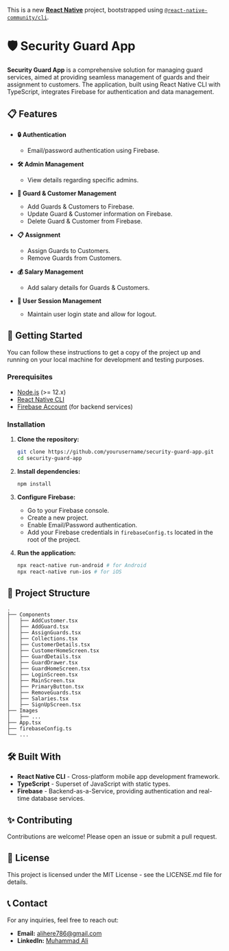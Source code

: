 This is a new [**React Native**](https://reactnative.dev) project, bootstrapped using [`@react-native-community/cli`](https://github.com/react-native-community/cli).

# 🛡️ Security Guard App

**Security Guard App** is a comprehensive solution for managing guard services, aimed at providing seamless management of guards and their assignment to customers. The application, built using React Native CLI with TypeScript, integrates Firebase for authentication and data management. 

## 📋 Features

- **🔒 Authentication**
  - Email/password authentication using Firebase.
  
- **🛠️ Admin Management**
  - View details regarding specific admins.
  
- **👮 Guard & Customer Management**
  - Add Guards & Customers to Firebase.
  - Update Guard & Customer information on Firebase.
  - Delete Guard & Customer from Firebase.
  
- **📋 Assignment**
  - Assign Guards to Customers.
  - Remove Guards from Customers.
  
- **💰 Salary Management**
  - Add salary details for Guards & Customers.
  
- **🔐 User Session Management**
  - Maintain user login state and allow for logout.

## 🚀 Getting Started

You can follow these instructions to get a copy of the project up and running on your local machine for development and testing purposes.

### Prerequisites

- [Node.js](https://nodejs.org/en/) (>= 12.x)
- [React Native CLI](https://reactnative.dev/docs/environment-setup)
- [Firebase Account](https://firebase.google.com/) (for backend services)

### Installation

1. **Clone the repository:**
   ```bash
   git clone https://github.com/yourusername/security-guard-app.git
   cd security-guard-app

2. **Install dependencies:**
   ```bash
   npm install

3. **Configure Firebase:**
   - Go to your Firebase console.
   - Create a new project.
   - Enable Email/Password authentication.
   - Add your Firebase credentials in `firebaseConfig.ts` located in the root of the project.

4. **Run the application:**
   ```bash
   npx react-native run-android # for Android
   npx react-native run-ios # for iOS


## 📂 Project Structure

   ```plaintext
   .
   ├── Components
   │   ├── AddCustomer.tsx
   │   ├── AddGuard.tsx
   │   ├── AssignGuards.tsx
   │   ├── Collections.tsx
   │   ├── CustomerDetails.tsx
   │   ├── CustomerHomeScreen.tsx
   │   ├── GuardDetails.tsx
   │   ├── GuardDrawer.tsx
   │   ├── GuardHomeScreen.tsx
   │   ├── LoginScreen.tsx
   │   ├── MainScreen.tsx
   │   ├── PrimaryButton.tsx
   │   ├── RemoveGuards.tsx
   │   ├── Salaries.tsx
   │   ├── SignUpScreen.tsx
   ├── Images
   │   ├── ...
   ├── App.tsx
   ├── firebaseConfig.ts
   └── ...
```

## 🛠️ Built With

- **React Native CLI** - Cross-platform mobile app development framework.
- **TypeScript** - Superset of JavaScript with static types.
- **Firebase** - Backend-as-a-Service, providing authentication and real-time database services.

## ✨ Contributing

Contributions are welcome! Please open an issue or submit a pull request.

## 📜 License

This project is licensed under the MIT License - see the LICENSE.md file for details.

## 📞 Contact

For any inquiries, feel free to reach out:

- **Email:** alihere786@gmail.com
- **LinkedIn:** [Muhammad Ali](https://www.linkedin.com/in/m-ali-khattak/)



